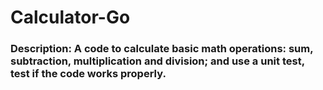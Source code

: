 # **Calculator-Go**

### **Description:**  A code to calculate basic math operations: sum, subtraction, multiplication and division; and use a unit test, test if the code works properly.
